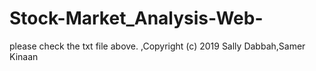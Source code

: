 # Stock-Market_Analysis-Web-
please check the txt file above.
,Copyright (c) 2019 Sally Dabbah,Samer Kinaan
